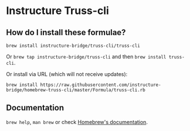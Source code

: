 # Instructure Truss-cli

## How do I install these formulae?
`brew install instructure-bridge/truss-cli/truss-cli`

Or `brew tap instructure-bridge/truss-cli` and then `brew install truss-cli`.

Or install via URL (which will not receive updates):

```
brew install https://raw.githubusercontent.com/instructure-bridge/homebrew-truss-cli/master/Formula/truss-cli.rb
```

## Documentation
`brew help`, `man brew` or check [Homebrew's documentation](https://docs.brew.sh).
